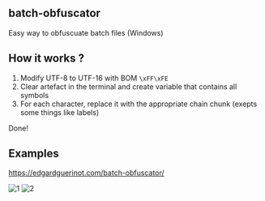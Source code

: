 ## batch-obfuscator
Easy way to obfuscuate batch files (Windows)

## How it works ?

1) Modify UTF-8 to UTF-16 with BOM `\xFF\xFE`
2) Clear artefact in the terminal and create variable that contains all symbols
3) For each character, replace it with the appropriate chain chunk (exepts some things like labels)

Done!

## Examples

https://edgardguerinot.com/batch-obfuscator/

![1](https://raw.githubusercontent.com/SkywalkerFR/batch-obfuscator/master/1.png)
![2](https://raw.githubusercontent.com/SkywalkerFR/batch-obfuscator/master/2.png)


